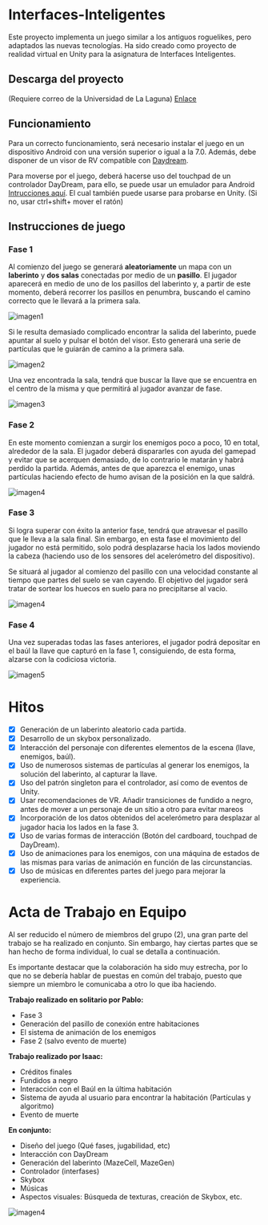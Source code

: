 # Interfaces-Inteligentes

Este proyecto implementa un juego similar a los antiguos roguelikes, pero adaptados las nuevas tecnologías. Ha sido creado como proyecto de realidad virtual en Unity para la asignatura de Interfaces Inteligentes. 

## Descarga del proyecto

(Requiere correo de la Universidad de La Laguna)
[Enlace](https://drive.google.com/file/d/1R2mvPlrJXHGfCnZJdftl0iU1o11OnGVl/view?usp=sharing)

## Funcionamiento

Para un correcto funcionamiento, será necesario instalar el juego en un dispositivo Android con una versión superior o igual a la 7.0. Además, debe disponer de un visor de RV compatible con [Daydream](https://vr.google.com/daydream/).

Para moverse por el juego, deberá hacerse uso del touchpad de un controlador DayDream, para ello, se puede usar un emulador para Android [Intrucciones aquí](https://developers.google.com/vr/daydream/controller-emulator). El cual también puede usarse para probarse en Unity. (Si no, usar ctrl+shift+ mover el ratón)

## Instrucciones de juego

### Fase 1
Al comienzo del juego se generará **aleatoriamente** un mapa con un **laberinto** y **dos salas** conectadas por medio de un **pasillo**. El jugador aparecerá en medio de uno de los pasillos del laberinto y, a partir de este momento, deberá recorrer los pasillos en penumbra, buscando el camino correcto que le llevará a la primera sala.

![imagen1](img/imagen1.jpg)

Si le resulta demasiado complicado encontrar la salida del laberinto, puede apuntar al suelo y pulsar el botón del visor. Esto generará una serie de partículas que le guiarán de camino a la primera sala.

![imagen2](./img/imagen2.jpg)

Una vez encontrada la sala, tendrá que buscar la llave que se encuentra en el centro de la misma y que permitirá al jugador avanzar de fase.

![imagen3](img/imagen3.jpg)

### Fase 2

En este momento comienzan a surgir los enemigos poco a poco, 10 en total, alrededor de la sala. El jugador deberá dispararles con ayuda del gamepad y evitar que se acerquen demasiado, de lo contrario le matarán y habrá perdido la partida. Además, antes de que aparezca el enemigo, unas partículas haciendo efecto de humo avisan de la posición en la que saldrá.

![imagen4](img/imagen4.jpg)

### Fase 3 

Si logra superar con éxito la anterior fase, tendrá que atravesar el pasillo que le lleva a la sala final. Sin embargo, en esta fase el movimiento del jugador no está permitido, solo podrá desplazarse hacia los lados moviendo la cabeza (haciendo uso de los sensores del acelerómetro del dispositivo). 

Se situará al jugador al comienzo del pasillo con una velocidad constante al tiempo que partes del suelo se van cayendo. El objetivo del jugador será tratar de sortear los huecos en suelo para no precipitarse al vacio.


![imagen4](img/imagen5.jpg)

### Fase 4

Una vez superadas todas las fases anteriores, el jugador podrá depositar en el baúl la llave que capturó en la fase 1, consiguiendo, de esta forma, alzarse con la codiciosa victoria. 


![imagen5](img/imagen6.jpg)


# Hitos 

* [x] Generación de un laberinto aleatorio cada partida. 
* [x] Desarrollo de un skybox personalizado.
* [x] Interacción del personaje con diferentes elementos de la escena (llave, enemigos, baúl).
* [x] Uso de numerosos sistemas de partículas al generar los enemigos, la solución del laberinto, al capturar la llave. 
* [x] Uso del patrón singleton para el controlador, así como de eventos de Unity.
* [x] Usar recomendaciones de VR. Añadir transiciones de fundido a negro, antes de mover a un personaje de un sitio a otro para evitar mareos
* [x] Incorporación de los datos obtenidos del acelerómetro para desplazar al jugador hacia los lados en la fase 3.
* [x] Uso de varias formas de interacción (Botón del cardboard, touchpad de DayDream).
* [x] Uso de animaciones para los enemigos, con una máquina de estados de las mismas para varias de animación en función de las circunstancias.
* [x] Uso de músicas en diferentes partes del juego para mejorar la experiencia.

# Acta de Trabajo en Equipo

Al ser reducido el número de miembros del grupo (2), una gran parte del trabajo se ha realizado en conjunto. Sin embargo, hay ciertas partes que se han hecho de forma individual, lo cual se detalla a continuación.

Es importante destacar que la colaboración ha sido muy estrecha, por lo que no se debería hablar de puestas en común del trabajo, puesto que siempre un miembro le comunicaba a otro lo que iba haciendo.

**Trabajo realizado en solitario por Pablo:**
* Fase 3
* Generación del pasillo de conexión entre habitaciones
* El sistema de animación de los enemigos
* Fase 2 (salvo evento de muerte)

**Trabajo realizado por Isaac:**
* Créditos finales
* Fundidos a negro
* Interacción con el Baúl en la última habitación
* Sistema de ayuda al usuario para encontrar la habitación (Partículas y algoritmo)
* Evento de muerte

**En conjunto:**
* Diseño del juego (Qué fases, jugabilidad, etc)
* Interacción con DayDream
* Generación del laberinto (MazeCell, MazeGen)
* Controlador (interfases)
* Skybox
* Músicas
* Aspectos visuales: Búsqueda de texturas, creación de Skybox, etc.


![imagen4](img/imagen7.jpg)
